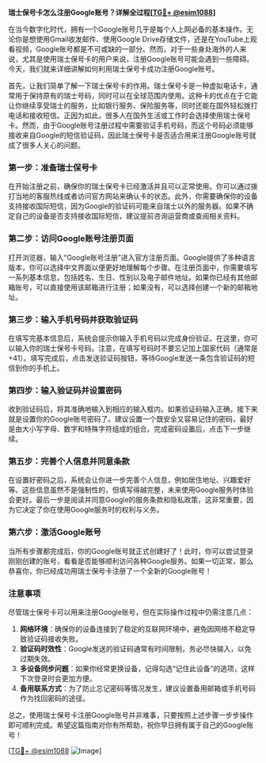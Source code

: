**瑞士保号卡怎么注册Google账号？详解全过程[[TG💪+ @esim1088](https://t.me/s/esim1088)]**

在当今数字化时代，拥有一个Google账号几乎是每个人上网必备的基本操作。无论你是想使用Gmail收发邮件、使用Google Drive存储文件，还是在YouTube上观看视频，Google账号都是不可或缺的一部分。然而，对于一些身处海外的人来说，尤其是使用瑞士保号卡的用户来说，注册Google账号可能会遇到一些障碍。今天，我们就来详细讲解如何利用瑞士保号卡成功注册Google账号。

首先，让我们简单了解一下瑞士保号卡的作用。瑞士保号卡是一种虚拟电话卡，通常用于保持原有的瑞士号码，同时可以在全球范围内使用。这种卡的优点在于它能让你继续享受瑞士的服务，比如银行服务、保险服务等，同时还能在国外轻松拨打电话和接收短信。正因为如此，很多人在国外生活或工作时会选择使用瑞士保号卡。然而，由于Google账号注册过程中需要验证手机号码，而这个号码必须能够接收来自Google的短信验证码，因此瑞士保号卡是否适合用来注册Google账号就成了很多人关心的问题。

### 第一步：准备瑞士保号卡

在开始注册之前，确保你的瑞士保号卡已经激活并且可以正常使用。你可以通过拨打当地的客服热线或者访问官方网站来确认卡的状态。此外，你需要确保你的设备支持接收国际短信，因为Google的验证码可能来自瑞士以外的服务器。如果不确定自己的设备是否支持接收国际短信，建议提前咨询运营商或查阅相关资料。

### 第二步：访问Google账号注册页面

打开浏览器，输入“Google账号注册”进入官方注册页面。Google提供了多种语言版本，你可以选择中文界面以便更好地理解每个步骤。在注册页面中，你需要填写一系列基本信息，包括姓名、生日、性别以及电子邮件地址。如果你已经有其他邮箱账号，可以直接使用该邮箱进行注册；如果没有，可以选择创建一个新的邮箱地址。

### 第三步：输入手机号码并获取验证码

在填写完基本信息后，系统会提示你输入手机号码以完成身份验证。在这里，你可以输入你的瑞士保号卡号码。注意，在填写号码时不要忘记加上国家代码（通常是+41）。填写完成后，点击发送验证码按钮，等待Google发送一条包含验证码的短信到你的手机上。

### 第四步：输入验证码并设置密码

收到验证码后，将其准确地输入到相应的输入框内。如果验证码输入正确，接下来就是设置你的Google账号密码了。建议设置一个既安全又容易记住的密码，最好是由大小写字母、数字和特殊字符组成的组合。完成密码设置后，点击下一步继续。

### 第五步：完善个人信息并同意条款

在设置好密码之后，系统会让你进一步完善个人信息，例如居住地址、兴趣爱好等。这些信息虽然不是强制性的，但填写得越完整，未来使用Google服务时体验会更好。最后一步是阅读并同意Google的服务条款和隐私政策，这非常重要，因为它决定了你在使用Google服务时的权利与义务。

### 第六步：激活Google账号

当所有步骤都完成后，你的Google账号就正式创建好了！此时，你可以尝试登录刚刚创建的账号，看看是否能够顺利访问各种Google服务。如果一切正常，那么恭喜你，你已经成功用瑞士保号卡注册了一个全新的Google账号！

### 注意事项

尽管瑞士保号卡可以用来注册Google账号，但在实际操作过程中仍需注意几点：

1. **网络环境**：确保你的设备连接到了稳定的互联网环境中，避免因网络不稳定导致验证码接收失败。
2. **验证码时效性**：Google发送的验证码通常有时间限制，务必尽快输入，以免过期失效。
3. **多设备同步问题**：如果你经常更换设备，记得勾选“记住此设备”的选项，这样下次登录时会更加方便。
4. **备用联系方式**：为了防止忘记密码等情况发生，建议设置备用邮箱或手机号码作为找回密码的途径。

总之，使用瑞士保号卡注册Google账号并非难事，只要按照上述步骤一步步操作即可顺利完成。希望这篇指南对你有所帮助，祝你早日拥有属于自己的Google账号！

[[TG💪+ @esim1088](https://t.me/s/esim1088) ![Image](https://i.postimg.cc/4NQfJmqS/Snipaste-2025-05-13-00-14-12.png)]